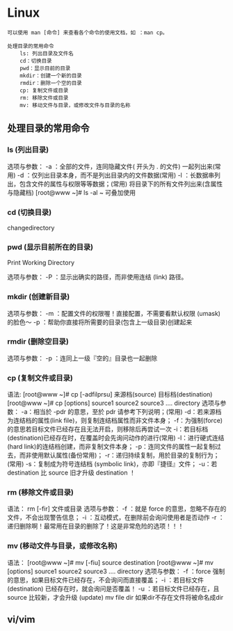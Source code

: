 # Linux

```
可以使用 man [命令] 来查看各个命令的使用文档，如 ：man cp。

处理目录的常用命令
    ls: 列出目录及文件名
    cd：切换目录
    pwd：显示目前的目录
    mkdir：创建一个新的目录
    rmdir：删除一个空的目录
    cp: 复制文件或目录
    rm: 移除文件或目录
    mv: 移动文件与目录，或修改文件与目录的名称
```

## 处理目录的常用命令

### ls (列出目录)

选项与参数：
        -a ：全部的文件，连同隐藏文件( 开头为 . 的文件) 一起列出来(常用)
        -d ：仅列出目录本身，而不是列出目录内的文件数据(常用)
        -l ：长数据串列出，包含文件的属性与权限等等数据；(常用)
        将目录下的所有文件列出来(含属性与隐藏档)
        [root@www ~]# ls -al ~      可叠加使用

### cd (切换目录)  

 changedirectory



### pwd (显示目前所在的目录)   

Print Working Directory

选项与参数：
    -P ：显示出确实的路径，而非使用连结 (link) 路径。 



### mkdir (创建新目录)

选项与参数：
    -m ：配置文件的权限喔！直接配置，不需要看默认权限 (umask) 的脸色～
    -p ：帮助你直接将所需要的目录(包含上一级目录)创建起来



###  rmdir (删除空目录)

选项与参数：
    -p ：连同上一级『空的』目录也一起删除 
    

### cp (复制文件或目录)

语法:
    [root@www ~]# cp [-adfilprsu] 来源档(source) 目标档(destination)
    [root@www ~]# cp [options] source1 source2 source3 .... directory
选项与参数：
    -a：相当於 -pdr 的意思，至於 pdr 请参考下列说明；(常用)
    -d：若来源档为连结档的属性(link file)，则复制连结档属性而非文件本身；
     -f：为强制(force)的意思若目标文件已经存在且无法开启，则移除后再尝试一次
     -i：若目标档(destination)已经存在时，在覆盖时会先询问动作的进行(常用)
     -l：进行硬式连结(hard link)的连结档创建，而非复制文件本身；
    -p：连同文件的属性一起复制过去，而非使用默认属性(备份常用)；
     -r：递归持续复制，用於目录的复制行为；(常用)
    -s：复制成为符号连结档 (symbolic link)，亦即『捷径』文件；
    -u：若 destination 比 source 旧才升级 destination ！



### rm (移除文件或目录)

语法：
    rm [-fir] 文件或目录
选项与参数：
    -f ：就是 force 的意思，忽略不存在的文件，不会出现警告信息；
    -i ：互动模式，在删除前会询问使用者是否动作
    -r ：递归删除啊！最常用在目录的删除了！这是非常危险的选项！！！   



### mv (移动文件与目录，或修改名称)

语法：
    [root@www ~]# mv [-fiu] source destination
    [root@www ~]# mv [options] source1 source2 source3 .... directory
选项与参数：
    -f ：force 强制的意思，如果目标文件已经存在，不会询问而直接覆盖；
    -i ：若目标文件 (destination) 已经存在时，就会询问是否覆盖！
    -u ：若目标文件已经存在，且 source 比较新，才会升级 (update)
	mv file dir 如果dir不存在文件将被命名成dir

## vi/vim